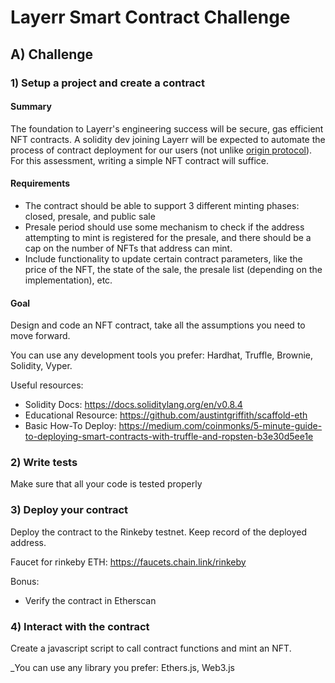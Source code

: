 # Layerr Smart Contract Challenge

## A) Challenge

### 1) Setup a project and create a contract

#### Summary

The foundation to Layerr's engineering success will be secure, gas efficient NFT contracts. A solidity dev joining Layerr will be expected to automate the process of contract deployment for our users (not unlike [origin protocol](https://etherscan.io/address/0x1cbe25531de1c75ac382edcbde0249be146b745a#code)). For this assessment, writing a simple NFT contract will suffice.

#### Requirements

- The contract should be able to support 3 different minting phases: closed, presale, and public sale
- Presale period should use some mechanism to check if the address attempting to mint is registered for the presale, and there should be a cap on the number of NFTs that address can mint.
- Include functionality to update certain contract parameters, like the price of the NFT, the state of the sale, the presale list (depending on the implementation), etc.

#### Goal

Design and code an NFT contract, take all the assumptions you need to move forward.

You can use any development tools you prefer: Hardhat, Truffle, Brownie, Solidity, Vyper.

Useful resources:

- Solidity Docs: https://docs.soliditylang.org/en/v0.8.4
- Educational Resource: https://github.com/austintgriffith/scaffold-eth
- Basic How-To Deploy: https://medium.com/coinmonks/5-minute-guide-to-deploying-smart-contracts-with-truffle-and-ropsten-b3e30d5ee1e

### 2) Write tests

Make sure that all your code is tested properly

### 3) Deploy your contract

Deploy the contract to the Rinkeby testnet. Keep record of the deployed address.

Faucet for rinkeby ETH: https://faucets.chain.link/rinkeby

Bonus:

- Verify the contract in Etherscan

### 4) Interact with the contract

Create a javascript script to call contract functions and mint an NFT.

_You can use any library you prefer: Ethers.js, Web3.js
